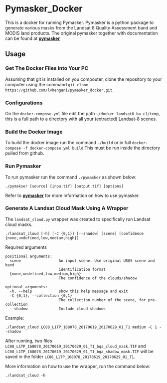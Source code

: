 # Pymasker_Docker

This is a docker for running Pymasker. Pymasker is a python package to generate various masks from the Landsat 8 Quality Assessment band and MODIS land products.
The original pymasker together with documentation can be found at [**pymasker**](https://github.com/haoliangyu/pymasker)

## Usage

### Get The Docker Files into Your PC

Assuming that git is installed on you compouter, clone the repository to your computer using the command `git clone https://github.com/lvhengani/pymasker_docker.git`.

### Configurations

On the `docker-compose.yml` file edit the path `~/docker_landsat8_ba_c1/temp`, this is a full path to a directory with all your (extracted) Landsat-8 scenes.

### Build the Docker Image

To build the docker image run the command `./build` or in full `docker-compose -f docker-compose.yml build`
This must be run inside the directory pulled from github.

### Run Pymasker

To run pymasker run the command `./pymasker` as shown below:

```
./pymakser [source] [inpu.tif] [output.tif] [options]
```

Refer to [**pymasker**](https://github.com/haoliangyu/pymasker) for more information on how to use pymasker.

### Generate A Landsat Cloud Mask Using A Wrapper

The `landsat_cloud.py` wrapper was created to specifically run Landsat cloud masks.

```
./landsat_cloud [-h] [-C {0,1}] [--shadow] [scene] [confidence {none,undefined,low,medium,high}]

```
Required arguments

```
positional arguments:
  scene                 An input scene. Use original USGS scene and band
                        identification format
  {none,undefined,low,medium,high}
                        The confidence of the clouds/shadow

optional arguments:
  -h, --help            show this help message and exit
  -C {0,1}, --collection {0,1}
                        The collection number of the scene, for pre-collection
  --shadow              Include cloud shadows                        
```

Example:

```
./landsat_cloud LC08_L1TP_168078_20170619_20170629_01_T1 medium -C 1 --shadow

```
After running, two files `LC08_L1TP_168078_20170619_20170629_01_T1_bqa_cloud_mask.TIF` and `LC08_L1TP_168078_20170619_20170629_01_T1_bqa_shadow_mask.TIF` will be saved in the folder `LC08_L1TP_168078_20170619_20170629_01_T1`.

More information on how to use the wrapper, run the command below:

```
./landsat_cloud -h
``` 
### 


